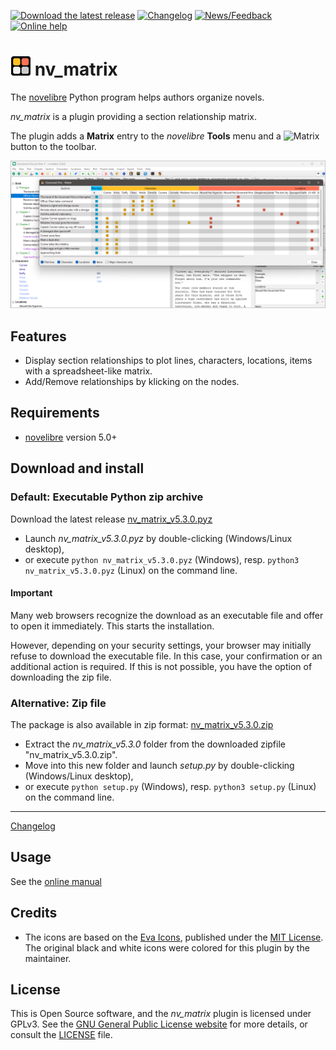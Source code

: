 [![Download the latest release](docs/img/download-button.png)](https://github.com/peter88213/nv_matrix/raw/main/dist/nv_matrix_v5.3.0.pyz)
[![Changelog](docs/img/changelog-button.png)](docs/changelog.md)
[![News/Feedback](docs/img/news-button.png)](https://github.com/peter88213/novelibre/discussions)
[![Online help](docs/img/help-button.png)](https://peter88213.github.io/nvhelp-en/nv_matrix/)


# ![M](icons/matrix.png) nv_matrix

The [novelibre](https://github.com/peter88213/novelibre/) Python program helps authors organize novels.  

*nv_matrix* is a plugin providing a section relationship matrix. 

The plugin adds a **Matrix** entry to the *novelibre* **Tools** menu and a 
![Matrix](src/icons/16/matrix.png) button to the toolbar.

![Screenshot](docs/Screenshots/screen01.png)

## Features

- Display section relationships to plot lines, characters, locations, items with a spreadsheet-like matrix.
- Add/Remove relationships by klicking on the nodes.

## Requirements

- [novelibre](https://github.com/peter88213/novelibre/) version 5.0+

## Download and install

### Default: Executable Python zip archive

Download the latest release [nv_matrix_v5.3.0.pyz](https://github.com/peter88213/nv_matrix/raw/main/dist/nv_matrix_v5.3.0.pyz)

- Launch *nv_matrix_v5.3.0.pyz* by double-clicking (Windows/Linux desktop),
- or execute `python nv_matrix_v5.3.0.pyz` (Windows), resp. `python3 nv_matrix_v5.3.0.pyz` (Linux) on the command line.

#### Important

Many web browsers recognize the download as an executable file and offer to open it immediately. 
This starts the installation.

However, depending on your security settings, your browser may 
initially  refuse  to download the executable file. 
In this case, your confirmation or an additional action is required. 
If this is not possible, you have the option of downloading 
the zip file. 


### Alternative: Zip file

The package is also available in zip format: [nv_matrix_v5.3.0.zip](https://github.com/peter88213/nv_matrix/raw/main/dist/nv_matrix_v5.3.0.zip)

- Extract the *nv_matrix_v5.3.0* folder from the downloaded zipfile "nv_matrix_v5.3.0.zip".
- Move into this new folder and launch *setup.py* by double-clicking (Windows/Linux desktop), 
- or execute `python setup.py` (Windows), resp. `python3 setup.py` (Linux) on the command line.

---

[Changelog](docs/changelog.md)

## Usage

See the [online manual](https://peter88213.github.io/nvhelp-en/nv_matrix/)

## Credits

- The icons are based on the [Eva Icons](https://akveo.github.io/eva-icons/#/), published under the [MIT License](http://www.opensource.org/licenses/mit-license.php). The original black and white icons were colored for this plugin by the maintainer. 

## License

This is Open Source software, and the *nv_matrix* plugin is licensed under GPLv3. See the
[GNU General Public License website](https://www.gnu.org/licenses/gpl-3.0.en.html) for more
details, or consult the [LICENSE](https://github.com/peter88213/nv_matrix/blob/main/LICENSE) file.
